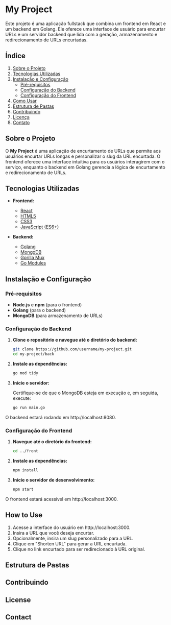 # My Project

Este projeto é uma aplicação fullstack que combina um frontend em React e um backend em Golang. Ele oferece uma interface de usuário para encurtar URLs e um servidor backend que lida com a geração, armazenamento e redirecionamento de URLs encurtadas.

## Índice

1. [Sobre o Projeto](#sobre-o-projeto)
2. [Tecnologias Utilizadas](#tecnologias-utilizadas)
3. [Instalação e Configuração](#instalação-e-configuração)
   - [Pré-requisitos](#pré-requisitos)
   - [Configuração do Backend](#configuração-do-backend)
   - [Configuração do Frontend](#configuração-do-frontend)
4. [Como Usar](#como-usar)
5. [Estrutura de Pastas](#estrutura-de-pastas)
6. [Contribuindo](#contribuindo)
7. [Licença](#licença)
8. [Contato](#contato)

## Sobre o Projeto

O **My Project** é uma aplicação de encurtamento de URLs que permite aos usuários encurtar URLs longas e personalizar o slug da URL encurtada. O frontend oferece uma interface intuitiva para os usuários interagirem com o serviço, enquanto o backend em Golang gerencia a lógica de encurtamento e redirecionamento de URLs.

## Tecnologias Utilizadas

- **Frontend:**
  - [React](https://reactjs.org/)
  - [HTML5](https://developer.mozilla.org/en-US/docs/Web/Guide/HTML/HTML5)
  - [CSS3](https://developer.mozilla.org/en-US/docs/Web/CSS)
  - [JavaScript (ES6+)](https://developer.mozilla.org/en-US/docs/Web/JavaScript)

- **Backend:**
  - [Golang](https://golang.org/)
  - [MongoDB](https://www.mongodb.com/)
  - [Gorilla Mux](https://github.com/gorilla/mux)
  - [Go Modules](https://blog.golang.org/using-go-modules)

## Instalação e Configuração

### Pré-requisitos

- **Node.js** e **npm** (para o frontend)
- **Golang** (para o backend)
- **MongoDB** (para armazenamento de URLs)

### Configuração do Backend

1. **Clone o repositório e navegue até o diretório do backend:**

   ```bash
   git clone https://github.com/username/my-project.git
   cd my-project/back

2. **Instale as dependências:**
   ```bash
   go mod tidy

3. **Inicie o servidor:**
   
   Certifique-se de que o MongoDB esteja em execução e, em seguida, execute:
   ```bash
   go run main.go

O backend estará rodando em http://localhost:8080.


### Configuração do Frontend

1. **Navegue até o diretório do frontend:**

   ```bash
   cd ../front

2. **Instale as dependências:**
   ```bash
   npm install

3. **Inicie o servidor de desenvolvimento:**
   ```bash
   npm start
   
O frontend estará acessível em http://localhost:3000.

## How to Use
1.  Acesse a interface do usuário em http://localhost:3000.
2.  Insira a URL que você deseja encurtar.
3.  Opcionalmente, insira um slug personalizado para a URL.
4.  Clique em "Shorten URL" para gerar a URL encurtada.
5.  Clique no link encurtado para ser redirecionado à URL original.

## Estrutura de Pastas

## Contribuindo

## License


## Contact

